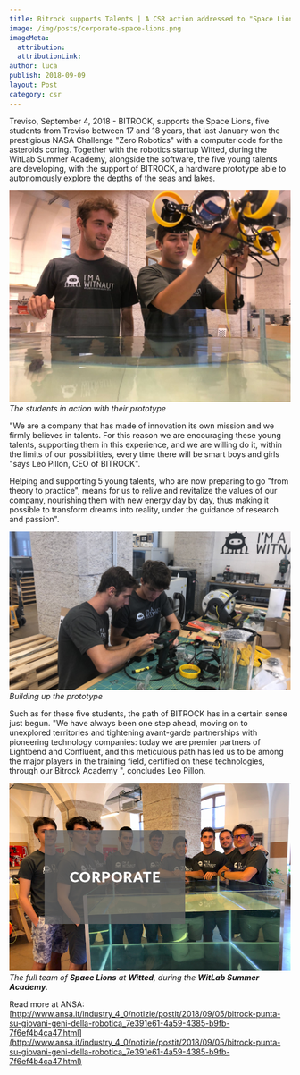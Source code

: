 ```yaml
---
title: Bitrock supports Talents | A CSR action addressed to "Space Lions", 5 students that last January won the  NASA Challenge "Zero Robotics"
image: /img/posts/corporate-space-lions.png
imageMeta:
  attribution:
  attributionLink:
author: luca
publish: 2018-09-09
layout: Post
category: csr
---
```


Treviso, September 4, 2018 - BITROCK, supports the Space Lions, five students from Treviso between 17 and 18 years, that last January  won the prestigious NASA Challenge "Zero Robotics" with a computer code for the asteroids coring. <!-- more --> Together with the robotics startup Witted, during the WitLab Summer Academy, alongside the software, the five young talents are developing, with the support of BITROCK, a hardware prototype able to autonomously explore the depths of the seas and lakes.

![./space-lions-1.jpeg](./space-lions-1.jpeg)
*The students in action with their prototype*

"We are a company that has made of innovation its own mission and we firmly believes in talents. For this reason we are encouraging these young talents, supporting them in this experience, and we are willing do it, within the limits of our possibilities, every time there will be smart boys and girls "says Leo Pillon, CEO of BITROCK".

Helping and supporting 5 young talents, who are now preparing to go "from theory to practice", means for us to relive and revitalize the values ​​of our company, nourishing them with new energy day by day, thus making it possible to transform dreams into reality, under the guidance of research and passion".

![./space-lions-2.jpeg](./space-lions-2.jpeg)
*Building up the prototype*

Such as for these five students, the path of BITROCK has in a certain sense just begun. "We have always been one step ahead, moving on to unexplored territories and tightening avant-garde partnerships with pioneering technology companies: today we are premier partners of Lightbend and Confluent, and this meticulous path has led us to be among the major players in the training field, certified on these technologies, through our Bitrock Academy ", concludes Leo Pillon.

![/img/posts/corporate-space-lions.png](/img/posts/corporate-space-lions.png)
*The full team of **Space Lions** at **Witted**, during the **WitLab Summer Academy**.*

Read more at ANSA:
[http://www.ansa.it/industry_4_0/notizie/postit/2018/09/05/bitrock-punta-su-giovani-geni-della-robotica_7e391e61-4a59-4385-b9fb-7f6ef4b4ca47.html](http://www.ansa.it/industry_4_0/notizie/postit/2018/09/05/bitrock-punta-su-giovani-geni-della-robotica_7e391e61-4a59-4385-b9fb-7f6ef4b4ca47.html)